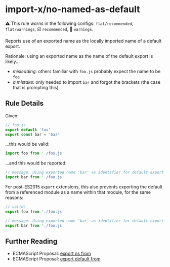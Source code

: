 # import-x/no-named-as-default

⚠️ This rule _warns_ in the following configs: `flat/recommended`, `flat/warnings`, ☑️ `recommended`, 🚸 `warnings`.

<!-- end auto-generated rule header -->

Reports use of an exported name as the locally imported name of a default export.

Rationale: using an exported name as the name of the default export is likely...

- _misleading_: others familiar with `foo.js` probably expect the name to be `foo`
- _a mistake_: only needed to import `bar` and forgot the brackets (the case that is prompting this)

## Rule Details

Given:

```js
// foo.js
export default 'foo'
export const bar = 'baz'
```

...this would be valid:

```js
import foo from './foo.js'
```

...and this would be reported:

```js
// message: Using exported name 'bar' as identifier for default export.
import bar from './foo.js'
```

For post-ES2015 `export` extensions, this also prevents exporting the default from a referenced module as a name within that module, for the same reasons:

```js
// valid:
export foo from './foo.js'

// message: Using exported name 'bar' as identifier for default export.
export bar from './foo.js'
```

## Further Reading

- ECMAScript Proposal: [export ns from]
- ECMAScript Proposal: [export default from]

[export ns from]: https://github.com/leebyron/ecmascript-export-ns-from
[export default from]: https://github.com/leebyron/ecmascript-export-default-from
